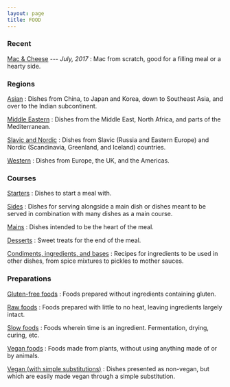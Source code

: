 ```yaml
---
layout: page
title: FOOD
---
```


### Recent <!--- Maddy: last five -->

[Mac & Cheese](mac-n-cheese) --- *July, 2017*
:   Mac from scratch, good for a filling meal or a hearty side.

### Regions

[Asian](categories/asian)
:   Dishes from China, to Japan and Korea, down to Southeast Asia, and over to the Indian subcontinent.

[Middle Eastern](categories/middle-eastern)
:   Dishes from the Middle East, North Africa, and parts of the Mediterranean.

[Slavic and Nordic](slavic-nordic)
:   Dishes from Slavic (Russia and Eastern Europe) and Nordic (Scandinavia, Greenland, and Iceland) countries.

[Western](categories/western)
:   Dishes from Europe, the UK, and the Americas.

### Courses

[Starters](categories/starters)
:   Dishes to start a meal with.

[Sides](categories/sides)
:   Dishes for serving alongside a main dish or dishes meant to be served in combination with many dishes as a main course.

[Mains](categories/mains)
:   Dishes intended to be the heart of the meal.

[Desserts](categories/desserts)
:   Sweet treats for the end of the meal.

[Condiments, ingredients, and bases](categories/additions)
:   Recipes for ingredients to be used in other dishes, from spice mixtures to pickles to mother sauces.

### Preparations

[Gluten-free foods](categories/gluten-free)
:   Foods prepared without ingredients containing gluten.

[Raw foods](categories/raw)
:   Foods prepared with little to no heat, leaving ingredients largely intact.

[Slow foods](categories/slow)
:   Foods wherein time is an ingredient. Fermentation, drying, curing, etc.

[Vegan foods](categories/vegan)
:   Foods made from plants, without using anything made of or by animals.

[Vegan (with simple substitutions)](categories/vegan-with-substitute)
:   Dishes presented as non-vegan, but which are easily made vegan through a simple substitution.
